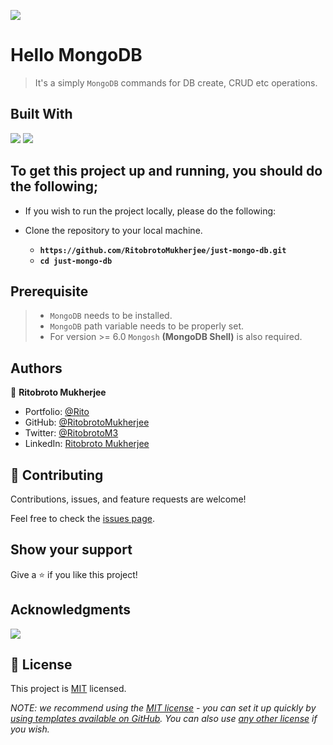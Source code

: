 ![](https://img.shields.io/badge/Ritobroto-Mukherjee-yellow?labelColor=blue)

# Hello MongoDB

> It's a simply `MongoDB` commands for DB create, CRUD etc operations.

## Built With

![](https://img.shields.io/badge/MongoDB-green)&nbsp;![](https://img.shields.io/badge/Github-yellow)


## To get this project up and running, you should do the following;
- If you wish to run the project locally, please do the following:

- Clone the repository to your local machine.
    - **`https://github.com/RitobrotoMukherjee/just-mongo-db.git`**
    - **`cd just-mongo-db`**

## Prerequisite

> - `MongoDB` needs to be installed.
> - `MongoDB` path variable needs to be properly set.
> - For version >= 6.0 `Mongosh` **(MongoDB Shell)** is also required.

## Authors

👤 **Ritobroto Mukherjee**

- Portfolio: [@Rito](https://ritobroto-mukherjee.blogspot.com/)
- GitHub: [@RitobrotoMukherjee](https://github.com/RitobrotoMukherjee)
- Twitter: [@RitobrotoM3](https://twitter.com/RitobrotoM3)
- LinkedIn: [Ritobroto Mukherjee](https://www.linkedin.com/in/ritobroto-mukherjee-519148ba/)

## 🤝 Contributing

Contributions, issues, and feature requests are welcome!

Feel free to check the [issues page](../../issues/).

## Show your support

Give a ⭐️ if you like this project!

## Acknowledgments

![](https://img.shields.io/badge/Microverse-blueviolet)

## 📝 License

This project is [MIT](./LICENSE) licensed.

_NOTE: we recommend using the [MIT license](https://choosealicense.com/licenses/mit/) - you can set it up quickly by [using templates available on GitHub](https://docs.github.com/en/communities/setting-up-your-project-for-healthy-contributions/adding-a-license-to-a-repository). You can also use [any other license](https://choosealicense.com/licenses/) if you wish._
